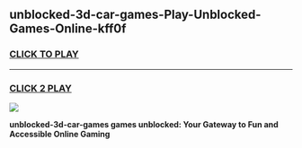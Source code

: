 
## unblocked-3d-car-games-Play-Unblocked-Games-Online-kff0f
<h3>
<a href="https://premium76.site?title=unblocked-3d-car-games&ref=25A">CLICK TO PLAY</a></h3>
<hr>

<h3>
<a href="https://premium76.site?title=unblocked-3d-car-games&ref=25A">CLICK 2 PLAY</a>
  
</h3>

<a href="https://premium76.site?title=unblocked-3d-car-games&ref=25A"><img src="https://clearcache.store/games.png"></a>


**unblocked-3d-car-games games unblocked: Your Gateway to Fun and Accessible Online Gaming**
